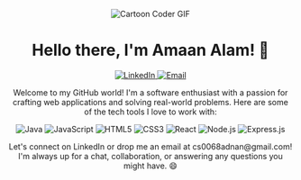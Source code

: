 <!-- Header with Cartoon Coder GIF -->
<p align="center">
  <img src="https://64.media.tumblr.com/6746db5c641517a84505a4a64cd30b64/915f2578de06498a-35/s400x600/1e850fd9b362a4ad46c8c6d1419022663fee268e.gif" alt="Cartoon Coder GIF">
</p>

<!-- Introduction -->
<h1 align="center">Hello there, I'm Amaan Alam! 👋</h1>

<!-- LinkedIn and Email -->
<p align="center">
  <a href="https://www.linkedin.com/in/amaan-alam-86b821241">
    <img src="https://img.shields.io/badge/Connect with me on LinkedIn-blue?style=for-the-badge&logo=linkedin" alt="LinkedIn">
  </a>
  <a href="mailto:alamamaan334@gmail.com">
    <img src="https://img.shields.io/badge/Reach out via Email-critical?style=for-the-badge&logo=gmail" alt="Email">
  </a>
</p>

<!-- About Me -->
<p align="center">
  Welcome to my GitHub world! I'm a software enthusiast with a passion for crafting web applications and solving real-world problems. Here are some of the tech tools I love to work with:
</p>

<!-- Skills with Icons -->
<p align="center">
  <img src="https://img.shields.io/badge/Java-🚀-red?style=for-the-badge&logo=java" alt="Java">
  <img src="https://img.shields.io/badge/JavaScript-🌟-yellow?style=for-the-badge&logo=javascript" alt="JavaScript">
  <img src="https://img.shields.io/badge/HTML5-🎨-orange?style=for-the-badge&logo=html5" alt="HTML5">
  <img src="https://img.shields.io/badge/CSS3-🎨-blue?style=for-the-badge&logo=css3" alt="CSS3">
  <img src="https://img.shields.io/badge/React-⚛-blueviolet?style=for-the-badge&logo=react" alt="React">
  <img src="https://img.shields.io/badge/Node.js-🚀-green?style=for-the-badge&logo=node.js" alt="Node.js">
  <img src="https://img.shields.io/badge/Express.js-🚀-lightgrey?style=for-the-badge" alt="Express.js">
</p>

<!-- Contact -->
<p align="center">
  Let's connect on LinkedIn or drop me an email at cs0068adnan@gmail.com! I'm always up for a chat, collaboration, or answering any questions you might have. 😄
</p>


<!-- Banner Image 
![Hello, I'm Amaan Alam!](https://www.google.com/url?sa=i&url=https%3A%2F%2Fm.economictimes.com%2Fprime%2Ftechnology-and-startups%2Fbooting-up-developer-economy-how-tech-startups-are-helping-coders-build-and-test-software-faster%2Fprimearticleshow%2F84146083.cms&psig=AOvVaw00wsjH6X6wf-Q8hiU9hdu_&ust=1695135875066000&source=images&cd=vfe&opi=89978449&ved=0CBAQjRxqFwoTCNiUzq-3tIEDFQAAAAAdAAAAABAE)

### Hi there, I'm Amaan Alam 👋

I'm a passionate software developer with expertise in building modern web applications. Here are some of my key skills and technologies:

#### Technologies I Work With:

- ![Java](https://img.shields.io/badge/-Java-007396?style=for-the-badge&logo=java)
- ![React](https://img.shields.io/badge/-React-61DAFB?style=for-the-badge&logo=react&logoColor=white)
- ![Node.js](https://img.shields.io/badge/-Node.js-339933?style=for-the-badge&logo=node.js&logoColor=white)
- ![MongoDB](https://img.shields.io/badge/-MongoDB-47A248?style=for-the-badge&logo=mongodb&logoColor=white)
- ![Bootstrap](https://img.shields.io/badge/-Bootstrap-7952B3?style=for-the-badge&logo=bootstrap&logoColor=white)
- ![HTML](https://img.shields.io/badge/-HTML-E34F26?style=for-the-badge&logo=html5&logoColor=white)
- ![CSS](https://img.shields.io/badge/-CSS-1572B6?style=for-the-badge&logo=css3&logoColor=white)
- ![Express.js](https://img.shields.io/badge/-Express.js-000000?style=for-the-badge&logo=express&logoColor=white)

#### Connect with Me:

- 📧 Email: [alamamaan334@gmail.com](mailto:alamamaan334@gmail.com)
- 🌐 LinkedIn: [Amaan Alam](https://www.linkedin.com/in/amaan-alam-86b821241)

Feel free to explore my repositories to see some of the exciting projects I've been working on. Don't hesitate to reach out if you'd like to collaborate or discuss anything related to web development.

Let's code, innovate, and build amazing things together! 🚀-->

